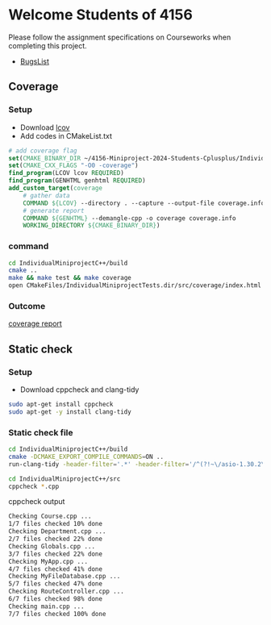 # Welcome Students of 4156
Please follow the assignment specifications on Courseworks when completing this project.
* [BugsList](./fix_bug.md)
## Coverage 
### Setup 
* Download [lcov](https://github.com/linux-test-project/lcov) 
* Add codes in CMakeList.txt
``` cmake
# add coverage flag
set(CMAKE_BINARY_DIR ~/4156-Miniproject-2024-Students-Cplusplus/IndividualMiniprojectC++/build/CMakeFiles/IndividualMiniprojectTests.dir/src)
set(CMAKE_CXX_FLAGS "-O0 -coverage")
find_program(LCOV lcov REQUIRED)
find_program(GENHTML genhtml REQUIRED)
add_custom_target(coverage
    # gather data
    COMMAND ${LCOV} --directory . --capture --output-file coverage.info
    # generate report
    COMMAND ${GENHTML} --demangle-cpp -o coverage coverage.info
    WORKING_DIRECTORY ${CMAKE_BINARY_DIR})
```
### command
```bash
cd IndividualMiniprojectC++/build
cmake ..
make && make test && make coverage
open CMakeFiles/IndividualMiniprojectTests.dir/src/coverage/index.html
```
### Outcome
[coverage report](./LCOV-coverage-report.pdf)
## Static check 
### Setup
* Download cppcheck and clang-tidy
```bash
sudo apt-get install cppcheck
sudo apt-get -y install clang-tidy
```
### Static check file
```bash
cd IndividualMiniprojectC++/build
cmake -DCMAKE_EXPORT_COMPILE_COMMANDS=ON ..
run-clang-tidy -header-filter='.*' -header-filter='/^(?!~\/asio-1.30.2\/include).*\.h$' -header-filter='/^(?!~\/boost_1_86_0).*\.h$' -header-filter='/^(?!~\/Crow-1.2.0\/include).*\.h$' -checks='unSuppressed,modernize*'
```
``` bash
cd IndividualMiniprojectC++/src
cppcheck *.cpp
```
cppcheck output
```bash
Checking Course.cpp ...
1/7 files checked 10% done
Checking Department.cpp ...
2/7 files checked 22% done
Checking Globals.cpp ...
3/7 files checked 22% done
Checking MyApp.cpp ...
4/7 files checked 41% done
Checking MyFileDatabase.cpp ...
5/7 files checked 47% done
Checking RouteController.cpp ...
6/7 files checked 98% done
Checking main.cpp ...
7/7 files checked 100% done
```




